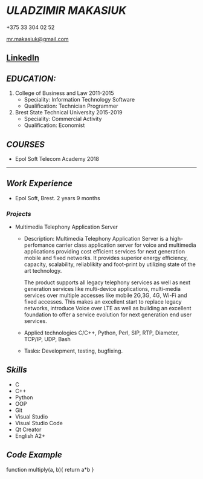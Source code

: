 # *ULADZIMIR MAKASIUK*


+375 33 304 02 52

mr.makasiuk@gmail.com

[LinkedIn](https://www.linkedin.com/in/vladimir-makasyuk-04982a175/)
---
## *EDUCATION:*
   1. College of Business and Law
    2011-2015
      * Speciality:
         Information Technology Software
      * Qualification:
         Technician Programmer
   2. Brest State Technical University
    2015-2019
      * Speciality:
         Commercial Activity
      * Qualification:
         Economist
## *COURSES*
   * Epol Soft Telecom Academy 2018
---
## *Work Experience*
   * Epol Soft, Brest.
     2 years 9 months
### *Projects*
   * Multimedia Telephony Application Server
     * Description:
        Multimedia Telephony Application Server is a high-perfomance carrier
        class application server for voice and multimedia applications
        providing cost efficient services for next generation mobile and fixed
        networks. It provides superior energy efficiency, capacity, scalability,
        reliablikity and foot-print by utilizing state of the art technology.
        
        The product supports all legacy telephony services as well as next
        generation services like multi-device applications, multi-media
        services over multiple accesses like mobile 2G,3G, 4G, Wi-Fi and
        fixed accesses. This makes an excellent start to replace legacy
        networks, introduce Voice over LTE as well as building an excellent
        foundation to offer a service evolution for next generation end
        user services.
      * Applied technologies
        C/C++, Python, Perl, SIP, RTP, Diameter, TCP/IP, UDP, Bash
      * Tasks:
        Development, testing, bugfixing.
## *Skills*
   * C
   * C++
   * Python
   * OOP
   * Git
   * Visual Studio
   * Visual Studio Code
   * Qt Creator
   * English A2+

## *Code Example*

   function multiply(a, b){
   return a*b
   }
